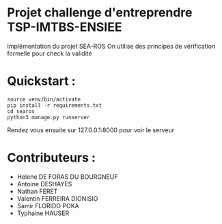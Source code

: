 Projet challenge d'entreprendre TSP-IMTBS-ENSIEE
===

Implémentation du projet SEA-ROS
On utilise des principes de vérification formelle pour check la validité



Quickstart : 
===

```
source venv/bin/activate
pip install -r requirements.txt
cd searos
python3 manage.py runserver
```

Rendez vous ensuite sur 127.0.0.1:8000 pour voir le serveur

Contributeurs :
===

- Helene DE FORAS DU BOURGNEUF
- Antoine DESHAYES
- Nathan FERET
- Valentin FERREIRA DIONISIO
- Samir FLORIDO POKA
- Typhaine HAUSER